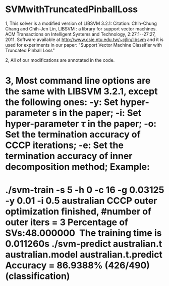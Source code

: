 # SVMwithTruncatedPinballLoss
1,
This solver is a modified version of LIBSVM 3.2.1:
Citation:
Chih-Chung Chang and Chih-Jen Lin, LIBSVM : a library for support vector machines. ACM Transactions on Intelligent Systems and Technology, 2:27:1--27:27, 2011. Software available at http://www.csie.ntu.edu.tw/~cjlin/libsvm
and it is used for experiments in our paper:
"Support Vector Machine Classifier with Truncated Pinball Loss"

2,
All of our modifications are annotated in the code.

3,
Most command line options are the same with LIBSVM 3.2.1, except the following ones: 
-y: Set hyper-parameter s in the paper;
-i: Set hyper-parameter $\tau$ in the paper;
-o: Set the termination accuracy of CCCP iterations;
-e: Set the termination accuracy of inner decomposition method;
Example:
==============================================================
./svm-train -s 5 -h 0 -c 16 -g 0.03125 -y 0.01 -i 0.5 australian
CCCP outer optimization finished, #number of outer iters = 3
Percentage of SVs:48.000000  
The training time is 0.011260s
./svm-predict australian.t australian.model australian.t.predict
Accuracy = 86.9388% (426/490) (classification)
==============================================================
